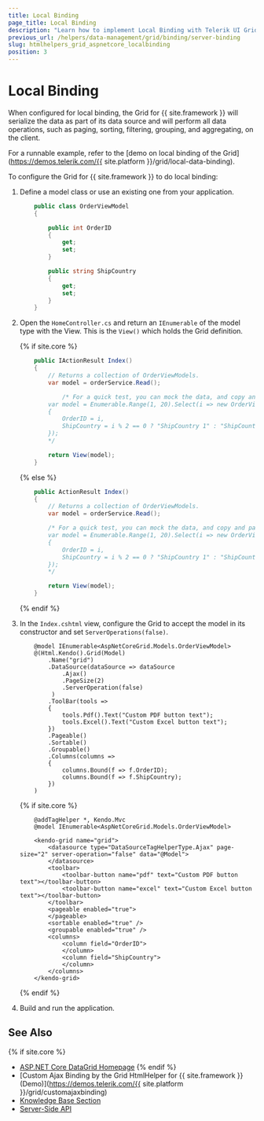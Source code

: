 ```yaml
---
title: Local Binding
page_title: Local Binding
description: "Learn how to implement Local Binding with Telerik UI Grid component for {{ site.framework }}."
previous_url: /helpers/data-management/grid/binding/server-binding
slug: htmlhelpers_grid_aspnetcore_localbinding
position: 3
---
```


# Local Binding

When configured for local binding, the Grid for {{ site.framework }} will serialize the data as part of its data source and will perform all data operations, such as paging, sorting, filtering, grouping, and aggregating, on the client.

For a runnable example, refer to the [demo on local binding of the Grid](https://demos.telerik.com/{{ site.platform }}/grid/local-data-binding).  

To configure the Grid for {{ site.framework }} to do local binding:

1. Define a model class or use an existing one from your application.

    ```C#
        public class OrderViewModel
        {

            public int OrderID
            {
                get;
                set;
            }

            public string ShipCountry
            {
                get;
                set;
            }
        }
    ```
    
1. Open the `HomeController.cs` and return an `IEnumerable` of the model type with the View. This is the `View()` which holds the Grid definition.

    {% if site.core %}
    ```C# HomeController.cs      
        public IActionResult Index()
        {
            // Returns a collection of OrderViewModels.
            var model = orderService.Read();

                /* For a quick test, you can mock the data, and copy and paste this snippet.
            var model = Enumerable.Range(1, 20).Select(i => new OrderViewModel
            {
                OrderID = i,
                ShipCountry = i % 2 == 0 ? "ShipCountry 1" : "ShipCountry 2"
            });
            */

            return View(model);
        }
    ```
    {% else %}
    ```C# HomeController.cs  
        public ActionResult Index()
        {
            // Returns a collection of OrderViewModels.
            var model = orderService.Read();

            /* For a quick test, you can mock the data, and copy and paste this snippet.
            var model = Enumerable.Range(1, 20).Select(i => new OrderViewModel
            {
                OrderID = i,
                ShipCountry = i % 2 == 0 ? "ShipCountry 1" : "ShipCountry 2"
            });
            */

            return View(model);
        }  
    ```
    {% endif %}

1. In the `Index.cshtml` view, configure the Grid to accept the model in its constructor and set `ServerOperations(false)`.

    ```HtmlHelper
        @model IEnumerable<AspNetCoreGrid.Models.OrderViewModel>
        @(Html.Kendo().Grid(Model)
            .Name("grid")
            .DataSource(dataSource => dataSource
                .Ajax()
                .PageSize(2)
                .ServerOperation(false)
             )
            .ToolBar(tools =>
            {
                tools.Pdf().Text("Custom PDF button text");
                tools.Excel().Text("Custom Excel button text");
            })
            .Pageable()
            .Sortable()
            .Groupable()
            .Columns(columns =>
            {
                columns.Bound(f => f.OrderID);
                columns.Bound(f => f.ShipCountry);
            })
        )
    ```
    {% if site.core %}
    ```TagHelper
        @addTagHelper *, Kendo.Mvc
        @model IEnumerable<AspNetCoreGrid.Models.OrderViewModel>

        <kendo-grid name="grid">
            <datasource type="DataSourceTagHelperType.Ajax" page-size="2" server-operation="false" data="@Model">
            </datasource>
            <toolbar>
                <toolbar-button name="pdf" text="Custom PDF button text"></toolbar-button>
                <toolbar-button name="excel" text="Custom Excel button text"></toolbar-button>
            </toolbar>
            <pageable enabled="true">
            </pageable>
            <sortable enabled="true" />
            <groupable enabled="true" />
            <columns>
                <column field="OrderID">
                </column>
                <column field="ShipCountry">
                </column>
            </columns>
        </kendo-grid>
    ```
    {% endif %}
    
1. Build and run the application.

## See Also

{% if site.core %}
* [ASP.NET Core DataGrid Homepage](https://www.telerik.com/aspnet-core-ui/grid)
{% endif %}
* [Custom Ajax Binding by the Grid HtmlHelper for {{ site.framework }} (Demo)](https://demos.telerik.com/{{ site.platform }}/grid/customajaxbinding)
* [Knowledge Base Section](/knowledge-base)
* [Server-Side API](/api/grid)